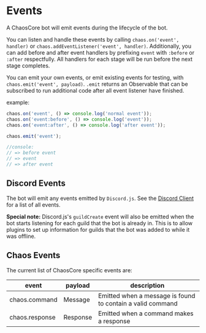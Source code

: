 Events
======

A ChaosCore bot will emit events during the lifecycle of the bot.

You can listen and handle these events by calling `chaos.on('event', handler)`
or `chaos.addEventListener('event', handler)`. Additionally, you can add before
and after event handlers by prefixing `event` with `:before` or `:after`
respectfully. All handlers for each stage will be run before the next stage 
completes.

You can emit your own events, or emit existing events for testing, with 
`chaos.emit('event', payload)`. `.emit` returns an Observable that can be 
subscribed to run additional code after all event listener have finished.

example:
```js
chaos.on('event', () => console.log('normal event'));
chaos.on('event:before', () => console.log('event'));
chaos.on('event:after', () => console.log('after event'));

chaos.emit('event');

//console:
// => before event
// => event
// => after event
```



Discord Events
--------------

The bot will emit any events emitted by `Discord.js`. See the [Discord Client]
for a list of all events.

**Special note:** Discord.js's `guildCreate` event will also be emitted when the
bot starts listening for each guild that the bot is already in. This is to allow
plugins to set up information for guilds that the bot was added to while it was 
offline. 



Chaos Events
------------

The current list of ChaosCore specific events are:

| event          | payload  | description                                                |
|----------------|----------|------------------------------------------------------------|
| chaos.command  | Message  | Emitted when a message is found to contain a valid command |
| chaos.response | Response | Emitted when a command makes a response                    |


[Discord Client]: https://discord.js.org/#/docs/main/stable/class/Client

